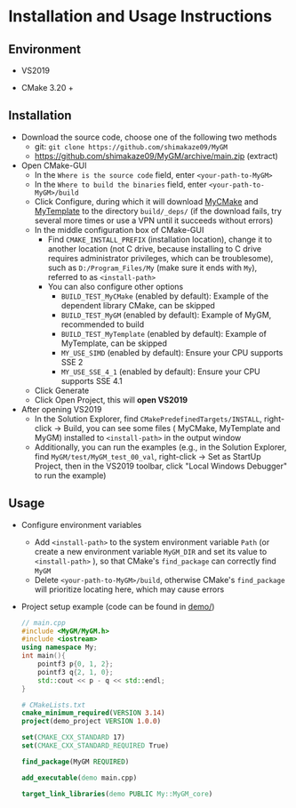 # Installation and Usage Instructions

## Environment

- VS2019

- CMake 3.20 +

## Installation

- Download the source code, choose one of the following two methods
    - git: `git clone https://github.com/shimakaze09/MyGM`
    - https://github.com/shimakaze09/MyGM/archive/main.zip (extract)
- Open CMake-GUI
    - In the `Where is the source code` field, enter `<your-path-to-MyGM>`
    - In the `Where to build the binaries` field, enter `<your-path-to-MyGM>/build`
    - Click Configure, during which it will download [MyCMake](https://github.com/shimakaze09/MyCMake)
      and [MyTemplate](https://github.com/shimakaze09/MyTemplate) to the directory `build/_deps/` (if the download
      fails,
      try several more times or use a VPN until it succeeds without errors)
    - In the middle configuration box of CMake-GUI
        - Find `CMAKE_INSTALL_PREFIX` (installation location), change it to another location (not C drive, because
          installing to C drive requires administrator privileges, which can be troublesome), such as
          `D:/Program_Files/My` (make sure it ends with `My`), referred to as `<install-path>`
        - You can also configure other options
            - `BUILD_TEST_MyCMake` (enabled by default): Example of the dependent library CMake, can be skipped
            - `BUILD_TEST_MyGM` (enabled by default): Example of MyGM, recommended to build
            - `BUILD_TEST_MyTemplate` (enabled by default): Example of MyTemplate, can be skipped
            - `MY_USE_SIMD` (enabled by default): Ensure your CPU supports SSE 2
            - `MY_USE_SSE_4_1` (enabled by default): Ensure your CPU supports SSE 4.1
    - Click Generate
    - Click Open Project, this will **open VS2019**
- After opening VS2019
    - In the Solution Explorer, find `CMakePredefinedTargets/INSTALL`, right-click -> Build, you can see some files (
      MyCMake, MyTemplate
      and MyGM) installed to `<install-path>` in the output window
    - Additionally, you can run the examples (e.g., in the Solution Explorer, find `MyGM/test/MyGM_test_00_val`,
      right-click -> Set as StartUp Project, then in
      the VS2019 toolbar, click "Local Windows Debugger" to run the example)

## Usage

- Configure environment variables

    - Add `<install-path>` to the system environment variable `Path` (or create a new environment variable `MyGM_DIR`
      and set its value to `<install-path>`
      ), so that CMake's `find_package` can correctly find `MyGM`
    - Delete `<your-path-to-MyGM>/build`, otherwise CMake's `find_package` will prioritize locating here, which may
      cause errors

- Project setup example (code can be found in [demo/](demo/))

  ```c++
  // main.cpp
  #include <MyGM/MyGM.h>
  #include <iostream>
  using namespace My;
  int main(){
      pointf3 p{0, 1, 2};
      pointf3 q{2, 1, 0};
      std::cout << p - q << std::endl;
  }
  ```

  ```CMake
  # CMakeLists.txt
  cmake_minimum_required(VERSION 3.14)
  project(demo_project VERSION 1.0.0)
  
  set(CMAKE_CXX_STANDARD 17)
  set(CMAKE_CXX_STANDARD_REQUIRED True)
  
  find_package(MyGM REQUIRED)
  
  add_executable(demo main.cpp)
  
  target_link_libraries(demo PUBLIC My::MyGM_core)
  ```
